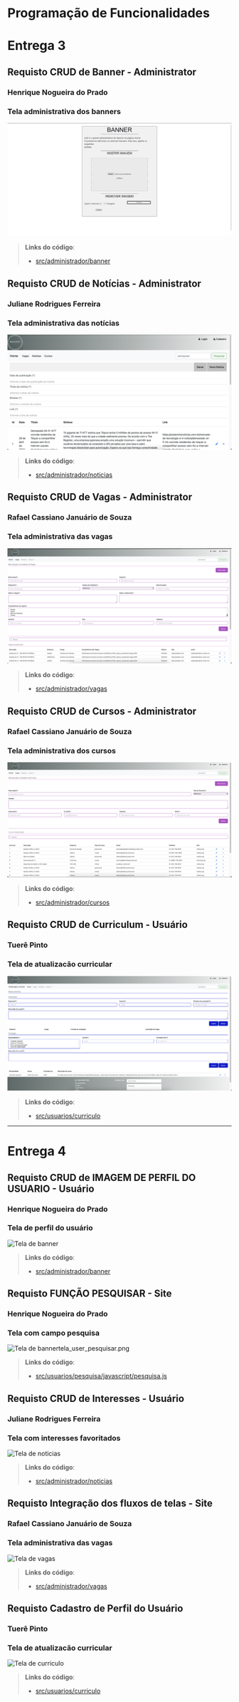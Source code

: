# Programação de Funcionalidades

# Entrega 3 

## Requisto CRUD de Banner - Administrator
### Henrique Nogueira do Prado 
### Tela administrativa dos banners
![Tela de banner](img/tela_banner.png)
> **Links do código**:
> - [src/administrador/banner](https://github.com/ICEI-PUC-Minas-PMV-ADS/pmv-ads-2023-1-e1-proj-web-t5-nolayoff/tree/dev/src/administrador/banner)

## Requisto CRUD de Notícias - Administrator
### Juliane Rodrigues Ferreira
### Tela administrativa das notícias
![Tela de noticias](img/tela_noticias.png)
> **Links do código**:
> - [src/administrador/noticias](https://github.com/ICEI-PUC-Minas-PMV-ADS/pmv-ads-2023-1-e1-proj-web-t5-nolayoff/tree/dev/src/administrador/noticias)

## Requisto CRUD de Vagas - Administrator
### Rafael Cassiano Januário de Souza
### Tela administrativa das vagas
![Tela de vagas](img/tela_vagas.png)
> **Links do código**:
> - [src/administrador/vagas](https://github.com/ICEI-PUC-Minas-PMV-ADS/pmv-ads-2023-1-e1-proj-web-t5-nolayoff/tree/dev/src/administrador/vagas)

## Requisto CRUD de Cursos - Administrator
### Rafael Cassiano Januário de Souza
### Tela administrativa dos cursos
![Tela de cursos](img/tela_cursos.png)
> **Links do código**:
> - [src/administrador/cursos](https://github.com/ICEI-PUC-Minas-PMV-ADS/pmv-ads-2023-1-e1-proj-web-t5-nolayoff/tree/dev/src/administrador/cursos)

## Requisto CRUD de Curriculum - Usuário
### Tuerê Pinto
### Tela de atualizacão curricular
![Tela de curriculo](img/tela_curriculo.png)
> **Links do código**:
> - [src/usuarios/curriculo](https://github.com/ICEI-PUC-Minas-PMV-ADS/pmv-ads-2023-1-e1-proj-web-t5-nolayoff/tree/dev/src/usuarios/curriculo)

---

# Entrega 4
## Requisto CRUD de IMAGEM DE PERFIL DO USUARIO - Usuário
### Henrique Nogueira do Prado 
### Tela de perfil do usuário
![Tela de banner](img/)
> **Links do código**:
> - [src/administrador/banner]()

## Requisto FUNÇÃO PESQUISAR - Site
### Henrique Nogueira do Prado 
### Tela com campo pesquisa
![Tela de banner](img/)tela_user_pesquisar.png
> **Links do código**:
> - [src/usuarios/pesquisa/javascript/pesquisa.js](https://github.com/ICEI-PUC-Minas-PMV-ADS/pmv-ads-2023-1-e1-proj-web-t5-nolayoff/blob/crud-imagensdeperfil/src/usuarios/pesquisa/javascript/pesquisa.js)

## Requisto CRUD de Interesses - Usuário
### Juliane Rodrigues Ferreira
### Tela com interesses favoritados
![Tela de noticias](img/)
> **Links do código**:
> - [src/administrador/noticias]()

## Requisto Integração dos fluxos de telas - Site
### Rafael Cassiano Januário de Souza
### Tela administrativa das vagas
![Tela de vagas](img/)
> **Links do código**:
> - [src/administrador/vagas]()

## Requisto Cadastro de Perfil do Usuário
### Tuerê Pinto
### Tela de atualizacão curricular
![Tela de curriculo]()
> **Links do código**:
> - [src/usuarios/curriculo]()